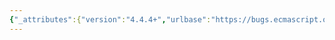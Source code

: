 ```yaml
---
{"_attributes":{"version":"4.4.4+","urlbase":"https://bugs.ecmascript.org/","maintainer":"dherman@mozilla.com"},"bug":{"bug_id":2379,"creation_ts":"2013-12-10 20:36:00 -0800","short_desc":"formal, machine-processable description of JSON syntax and normative force","delta_ts":"2013-12-10 20:45:42 -0800","product":"ECMA-404  JSON","component":"1st Edition","version":"unspecified","rep_platform":"All","op_sys":"All","bug_status":"CONFIRMED","priority":"Normal","bug_severity":"major","everconfirmed":true,"reporter":{"uid":"pfpschneider","name":"Peter F. Patel-Schneider"},"assigned_to":{"uid":"douglas","name":"Douglas Crockford"},"cc":"allen","long_desc":{"commentid":6919,"comment_count":0,"who":{"uid":"pfpschneider","name":"Peter F. Patel-Schneider"},"bug_when":"2013-12-10 20:36:17 -0800","thetext":"In several places ECMA-404, 1st Edition / October 2013, contains two\ndescriptions of components of JSON texts.  The first of these is in English\nand the second is a form of a syntax diagram.\n\nNeither of these can be considered to be formal or machine-processable.  If\nECMA-404, 1st Edition / October 2013 is to be considered as a definition of\nJSON, it needs to have a normative, machine-processable description of JSON\ntext. \n\n\nThere is even a question as to which of the two descriptions is normative.\nAlthough the two generally agree, at least so far as can be determined for\ninformal descriptions, they differ on strings.\n\nThe English text for strings says that most characters may be placed within\nquotation marks (twice) but is silent on non-characters whereas the syntax\ndiagram indicates that most code points can be placed within quotation\nmarks.  The English text for strings says that only ASCII control characters\nmust be escaped (twice) whereas the syntax diagram says that any control\ncharacter must be escaped.  The English text for strings discusses the\nmeaning of all character escaping sequences whereas the syntax diagram only\ndiscusses the two-character escaping sequences.\n\nThe situation for JSON strings needs to be fixed.  The normative force of\nthe English text versus the syntax diagrams needs to be clarified."}}}
---
```

